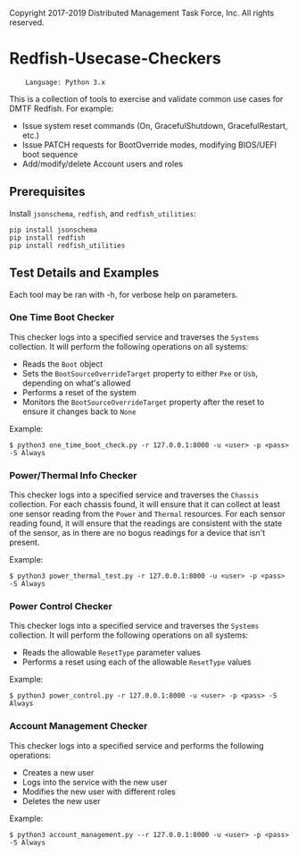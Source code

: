Copyright 2017-2019 Distributed Management Task Force, Inc. All rights reserved.

# Redfish-Usecase-Checkers

        Language: Python 3.x
        
This is a collection of tools to exercise and validate common use cases for DMTF Redfish.
For example:
* Issue system reset commands (On, GracefulShutdown, GracefulRestart, etc.)
* Issue PATCH requests for BootOverride modes, modifying BIOS/UEFI boot sequence
* Add/modify/delete Account users and roles


## Prerequisites

Install `jsonschema`, `redfish`, and `redfish_utilities`:

```
pip install jsonschema
pip install redfish
pip install redfish_utilities
```


## Test Details and Examples

Each tool may be ran with -h, for verbose help on parameters.


### One Time Boot Checker

This checker logs into a specified service and traverses the `Systems` collection.
It will perform the following operations on all systems:
* Reads the `Boot` object
* Sets the `BootSourceOverrideTarget` property to either `Pxe` or `Usb`, depending on what's allowed
* Performs a reset of the system
* Monitors the `BootSourceOverrideTarget` property after the reset to ensure it changes back to `None`

Example:
```
$ python3 one_time_boot_check.py -r 127.0.0.1:8000 -u <user> -p <pass> -S Always
```


### Power/Thermal Info Checker

This checker logs into a specified service and traverses the `Chassis` collection.
For each chassis found, it will ensure that it can collect at least one sensor reading from the `Power` and `Thermal` resources.
For each sensor reading found, it will ensure that the readings are consistent with the state of the sensor, as in there are no bogus readings for a device that isn't present.

Example:
```
$ python3 power_thermal_test.py -r 127.0.0.1:8000 -u <user> -p <pass> -S Always
```


### Power Control Checker

This checker logs into a specified service and traverses the `Systems` collection.
It will perform the following operations on all systems:
* Reads the allowable `ResetType` parameter values
* Performs a reset using each of the allowable `ResetType` values

Example:
```
$ python3 power_control.py -r 127.0.0.1:8000 -u <user> -p <pass> -S Always
```


### Account Management Checker

This checker logs into a specified service and performs the following operations:
* Creates a new user
* Logs into the service with the new user
* Modifies the new user with different roles
* Deletes the new user

Example:
```
$ python3 account_management.py --r 127.0.0.1:8000 -u <user> -p <pass> -S Always
```
